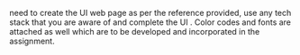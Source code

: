 need to create the UI web page as per the reference provided, use any tech stack that you are aware of and complete the UI . Color codes and fonts are attached as well which are to be developed and incorporated in the assignment.
